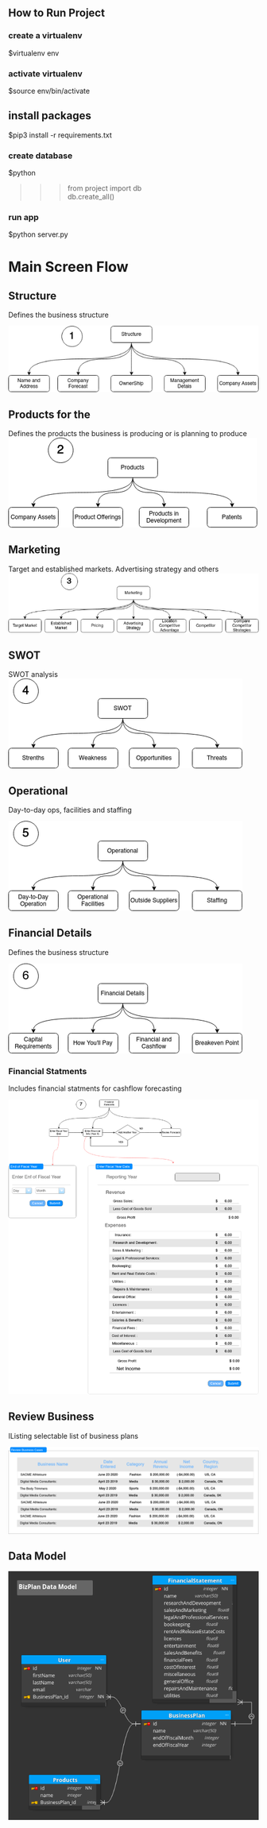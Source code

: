 ## How to Run Project
### create a virtualenv
$virtualenv env
### activate virtualenv
$source env/bin/activate
## install packages 
$pip3 install -r requirements.txt
### create database 
$python
>>> from project import db <br>
>>> db.create_all()
### run app
$python server.py


# Main Screen Flow

## Structure
Defines the business structure

![Structure](./docs/1.Structure.png)

## Products for the 
Defines the products the business is producing or is planning to produce
![Products](./docs/2.Products.png)


## Marketing
Target and established markets. Advertising strategy and others
![Marketing](./docs/3.Marketing.png)


## SWOT
SWOT analysis
![SWOT](./docs/4.SWOT.png)


## Operational
Day-to-day ops, facilities and staffing

![Operational](./docs/5.Operational.png)


## Financial Details
Defines the business structure

![FinancialDetails](./docs/6.FinancialDetails.png)

### Financial Statments
Includes financial statments for cashflow forecasting

![FinancialStatments](./docs/7.FinancialStatements.png)


## Review Business
IListing selectable list of business plans

![ReviewBusinessCases](./docs/8.ReviewBusinessCases.png)

## Data Model


![bizPlanDataModel](./docs/bizPlanDataModel.png)
